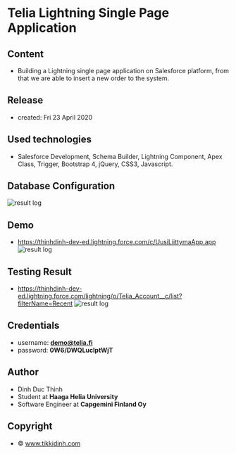
# Telia Lightning Single Page Application
## Content 
- Building a Lightning single page application on Salesforce platform, from that we are able to insert a new order to the system.

## Release 
- created: Fri 23 April 2020

## Used technologies
- Salesforce Development, Schema Builder, Lightning Component, Apex Class, Trigger, Bootstrap 4, jQuery, CSS3, Javascript.

## Database Configuration
![result log](https://ibb.co/wMDft5W)

## Demo
- https://thinhdinh-dev-ed.lightning.force.com/c/UusiLiittymaApp.app
![result log](https://ibb.co/6m4JN1Z)

## Testing Result
- https://thinhdinh-dev-ed.lightning.force.com/lightning/o/Telia_Account__c/list?filterName=Recent
![result log](https://ibb.co/9yFMtd5)

## Credentials
- username: **demo@telia.fi**
- password: **0W6/DWQLuclptWjT**

## Author
- Dinh Duc Thinh
- Student at <b>Haaga Helia University</b>
- Software Engineer at <b>Capgemini Finland Oy</b>

## Copyright 
- © www.tikkidinh.com
